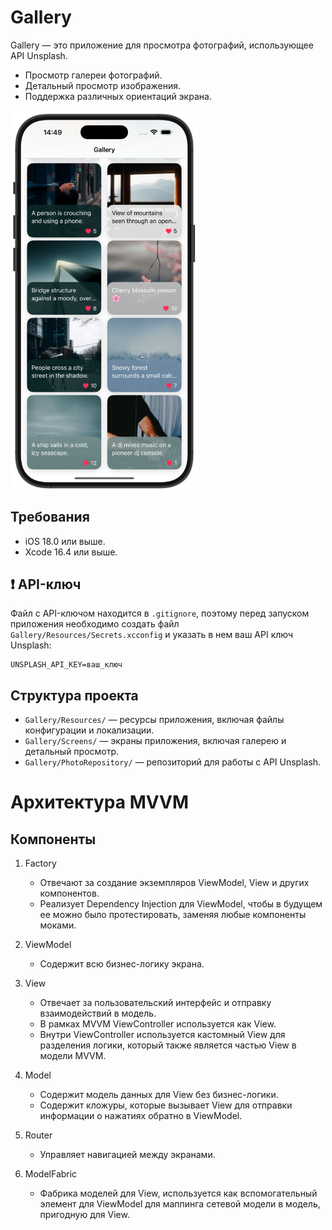 # Gallery

Gallery — это приложение для просмотра фотографий, использующее API Unsplash.

- Просмотр галереи фотографий.
- Детальный просмотр изображения.
- Поддержка различных ориентаций экрана.

<img src="Documentation/gallery.png" alt="Gallery" width="300">

## Требования

- iOS 18.0 или выше.
- Xcode 16.4 или выше.

## ❗️ API-ключ

Файл с API-ключом находится в `.gitignore`, поэтому перед запуском приложения необходимо создать файл `Gallery/Resources/Secrets.xcconfig` и указать в нем ваш API ключ Unsplash:

```plaintext
UNSPLASH_API_KEY=ваш_ключ
```

## Структура проекта

- `Gallery/Resources/` — ресурсы приложения, включая файлы конфигурации и локализации.
- `Gallery/Screens/` — экраны приложения, включая галерею и детальный просмотр.
- `Gallery/PhotoRepository/` — репозиторий для работы с API Unsplash.

# Архитектура MVVM

## Компоненты

1. Factory
   - Отвечают за создание экземпляров ViewModel, View и других компонентов.
   - Реализует Dependency Injection для ViewModel, чтобы в будущем ее можно было протестировать, заменяя любые компоненты моками.

2. ViewModel
   - Содержит всю бизнес-логику экрана.

3. View
   - Отвечает за пользовательский интерфейс и отправку взаимодействий в модель.
   - В рамках MVVM ViewController используется как View.
   - Внутри ViewController используется кастомный View для разделения логики, который также является частью View в модели MVVM.

4. Model
   - Содержит модель данных для View без бизнес-логики.
   - Содержит кложуры, которые вызывает View для отправки информации о нажатиях обратно в ViewModel.

5. Router
   - Управляет навигацией между экранами.

6. ModelFabric
   - Фабрика моделей для View, используется как вспомогательный элемент для ViewModel для маппинга сетевой модели в модель, пригодную для View.
